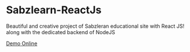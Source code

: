 # Sabzlearn-ReactJs
Beautiful and creative project of Sabzleran educational site with React JS! along with the dedicated backend of NodeJS

<a href="https://sobhandev.liara.run/">Demo Online</a>
